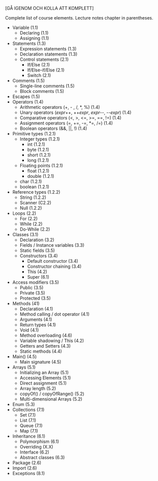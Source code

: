 [GÅ IGENOM OCH KOLLA ATT KOMPLETT]

Complete list of course elements. Lecture notes chapter in parentheses.
* Variable (1.1)
    * Declaring (1.1)
    * Assigning (1.1)
* Statements (1.3)
    * Expression statements (1.3)
    * Declaration statements (1.3)
    * Control statements (2.1)
        * If/Else (2.1)
        * If/Else-if/Else (2.1)
        * Switch (2.1)
* Comments (1.5)
    * Single-line comments (1.5)
    * Block comments (1.5)
* Escapes (1.5)
* Operators (1.4)
    * Arithmetic operators (+, - , /, *, %) (1.4)
    * Unary operators (<i>expr</i>++, ++<i>expr</i>, <i>expr</i>--, --<i>expr</i>) (1.4)
    * Comparative operators (<, >, <=, >=, ==, !=) (1.4)
    * Assignment operators (=, +=, -=, *=, /=) (1.4)
    * Boolean operators (&&, ||, !) (1.4)
* Primitive types (1.2.1)
    * Integer types (1.2.1)
        * int (1.2.1)
        * byte (1.2.1)
        * short (1.2.1)
        * long (1.2.1)
    * Floating points (1.2.1)
        * float (1.2.1)
        * double (1.2.1)
    * char (1.2.1)
    * boolean (1.2.1)
* Reference types (1.2.2)
    * String (1.2.2)
    * Scanner (C2.2)
    * Null (1.2.2)
* Loops (2.2)
    * For (2.2)
    * While (2.2)
    * Do-While (2.2)
* Classes (3.1)
    * Declaration (3.2)
    * Fields / Instance variables (3.3)
    * Static fields (3.5)
    * Constructors (3.4)
        * Default constructor (3.4)
        * Constructor chaining (3.4)
        * This (4.2)
        * Super (6.1)
* Access modifiers (3.5)
    * Public (3.5)
    * Private (3.5)
    * Protected (3.5)
* Methods (41)
    * Declaration (4.1)
    * Method calling / dot operator (4.1)
    * Arguments (4.1)
    * Return types (4.1)
    * Void (4.1)
    * Method overloading (4.6)
    * Variable shadowing / This (4.2)
    * Getters and Setters (4.3)
    * Static methods (4.4)
* Main() (4.5)
    * Main signature (4.5)
* Arrays (5.1)
    * Initializing an Array (5.1)
    * Accessing Elements (5.1)
    * Direct assignment (5.1)
    * Array length (5.2)
    * copyOf() / copyOfRange() (5.2)
    * Multi-dimensional Arrays (5.2)
* Enum (5.3)
* Collections (7.1)
    * Set (7.1)
    * List (7.1)
    * Queue (7.1)
    * Map (7.1)
* Inheritance (6.1)
    * Polymorphism (6.1)
    * Overriding (X.X)
    * Interface (6.2)
    * Abstract classes (6.3)
* Package (2.6)
* Import (2.6)
* Exceptions (8.1)
